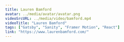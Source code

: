 ```yaml
---
title: Lauren Bamford
avatar: ../media/avatar/avatar.png
videoSrcURL: ../media/video/bamford.mp4
videoTitle: "Lauren Bamford"
tags: ["Gatsby", "Sanity", "Framer Motion", "React"]
link: "https://www.laurenbamford.com/"
---
```

